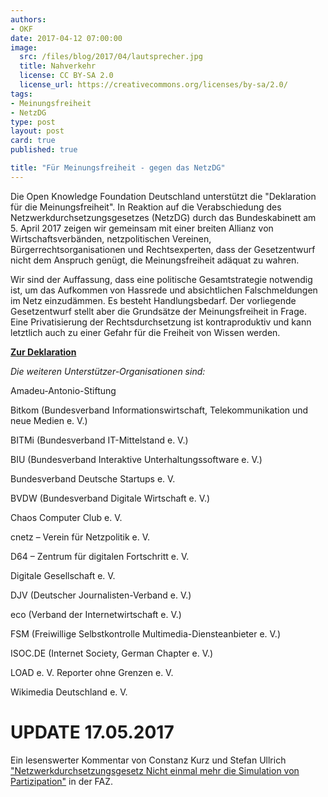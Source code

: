 ```yaml
---
authors:
- OKF
date: 2017-04-12 07:00:00
image:
  src: /files/blog/2017/04/lautsprecher.jpg
  title: Nahverkehr
  license: CC BY-SA 2.0
  license_url: https://creativecommons.org/licenses/by-sa/2.0/
tags:
- Meinungsfreiheit
- NetzDG
type: post
layout: post
card: true
published: true

title: "Für Meinungsfreiheit - gegen das NetzDG"
---
```


Die Open Knowledge Foundation Deutschland unterstützt die "Deklaration für die Meinungsfreiheit". In Reaktion auf die Verabschiedung des Netzwerkdurchsetzungsgesetzes (NetzDG) durch das Bundeskabinett am 5. April 2017 zeigen wir gemeinsam mit einer breiten Allianz von Wirtschaftsverbänden, netzpolitischen Vereinen, Bürgerrechtsorganisationen und Rechtsexperten, dass der Gesetzentwurf nicht dem Anspruch genügt, die Meinungsfreiheit adäquat zu wahren. 

Wir sind der Auffassung, dass eine politische Gesamtstrategie notwendig ist, um das Aufkommen von Hassrede und absichtlichen Falschmeldungen im Netz einzudämmen. Es besteht Handlungsbedarf. Der vorliegende Gesetzentwurf stellt aber die Grundsätze der Meinungsfreiheit in Frage. Eine Privatisierung der Rechtsdurchsetzung ist kontraproduktiv und kann letztlich auch zu einer Gefahr für die Freiheit von Wissen werden.

**[Zur Deklaration](http://deklaration-fuer-meinungsfreiheit.de/)**


*Die weiteren Unterstützer-Organisationen sind:*

Amadeu-Antonio-Stiftung

Bitkom (Bundesverband Informationswirtschaft, Telekommunikation und neue Medien e. V.)

BITMi (Bundesverband IT-Mittelstand e. V.)

BIU (Bundesverband Interaktive Unterhaltungssoftware e. V.)

Bundesverband Deutsche Startups e. V.

BVDW (Bundesverband Digitale Wirtschaft e. V.)

Chaos Computer Club e. V.

cnetz – Verein für Netzpolitik e. V.

D64 – Zentrum für digitalen Fortschritt e. V.

Digitale Gesellschaft e. V.

DJV (Deutscher Journalisten-Verband e. V.)

eco (Verband der Internetwirtschaft e. V.)

FSM (Freiwillige Selbstkontrolle Multimedia-Diensteanbieter e. V.)

ISOC.DE (Internet Society, German Chapter e. V.)

LOAD e. V.
<a id="Update"></a>
Reporter ohne Grenzen e. V.

Wikimedia Deutschland e. V.

# UPDATE 17.05.2017

Ein lesenswerter Kommentar von Constanz Kurz und Stefan Ullrich
["Netzwerkdurchsetzungsgesetz 
Nicht einmal mehr die Simulation von Partizipation"](
http://www.faz.net/aktuell/feuilleton/aus-dem-maschinenraum/netzwerkdurchsetzungsgesetz-nicht-einmal-mehr-die-simulation-von-partizipation-15015559.html) in der FAZ.
